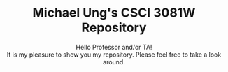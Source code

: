 <h1 align="center">Michael Ung's CSCI 3081W Repository</h1>
<p align="center">Hello Professor and/or TA!<br> It is my pleasure to show you my repository. Please feel free to take a look around.</p1>
